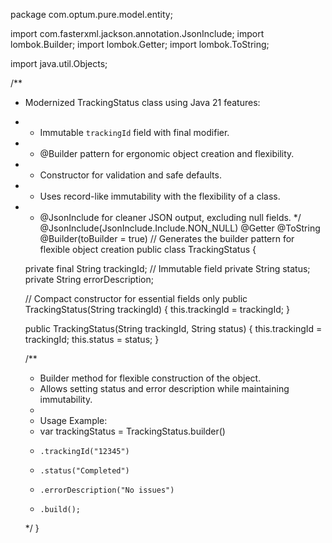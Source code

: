 package com.optum.pure.model.entity;

import com.fasterxml.jackson.annotation.JsonInclude;
import lombok.Builder;
import lombok.Getter;
import lombok.ToString;

import java.util.Objects;

/**
 * Modernized TrackingStatus class using Java 21 features:
 * - Immutable `trackingId` field with final modifier.
 * - @Builder pattern for ergonomic object creation and flexibility.
 * - Constructor for validation and safe defaults.
 * - Uses record-like immutability with the flexibility of a class.
 * - @JsonInclude for cleaner JSON output, excluding null fields.
 */
@JsonInclude(JsonInclude.Include.NON_NULL)
@Getter
@ToString
@Builder(toBuilder = true) // Generates the builder pattern for flexible object creation
public class TrackingStatus {

    private final String trackingId; // Immutable field
    private String status;
    private String errorDescription;

    // Compact constructor for essential fields only
    public TrackingStatus(String trackingId) {
        this.trackingId = trackingId;
    }

    public TrackingStatus(String trackingId, String status) {
        this.trackingId = trackingId;
        this.status = status;
    }

    /**
     * Builder method for flexible construction of the object.
     * Allows setting status and error description while maintaining immutability.
     *
     * Usage Example:
     * var trackingStatus = TrackingStatus.builder()
     *     .trackingId("12345")
     *     .status("Completed")
     *     .errorDescription("No issues")
     *     .build();
     */
}
